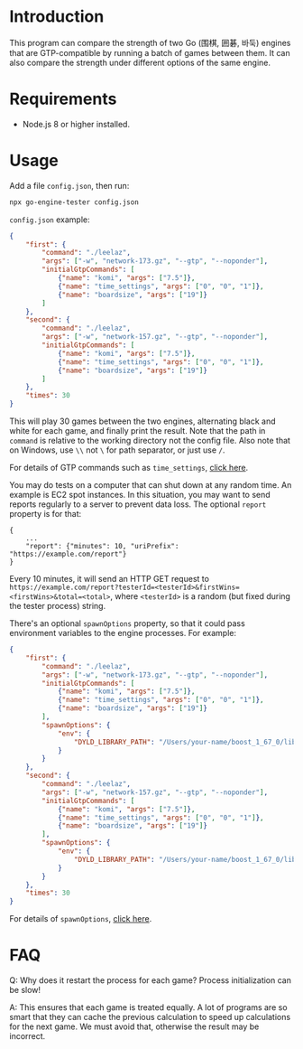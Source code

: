 # Introduction

This program can compare the strength of two Go (围棋, 囲碁, 바둑) engines that are GTP-compatible by running a batch of games between them. It can also compare the strength under different options of the same engine.

# Requirements

- Node.js 8 or higher installed.

# Usage

Add a file `config.json`, then run:

```bash
npx go-engine-tester config.json
```

`config.json` example:

```json
{
    "first": {
        "command": "./leelaz",
        "args": ["-w", "network-173.gz", "--gtp", "--noponder"],
        "initialGtpCommands": [
            {"name": "komi", "args": ["7.5"]},
            {"name": "time_settings", "args": ["0", "0", "1"]},
            {"name": "boardsize", "args": ["19"]}
        ]
    },
    "second": {
        "command": "./leelaz",
        "args": ["-w", "network-157.gz", "--gtp", "--noponder"],
        "initialGtpCommands": [
            {"name": "komi", "args": ["7.5"]},
            {"name": "time_settings", "args": ["0", "0", "1"]},
            {"name": "boardsize", "args": ["19"]}
        ]
    },
    "times": 30
}
```

This will play 30 games between the two engines, alternating black and white for each game, and finally print the result. Note that the path in `command` is relative to the working directory not the config file. Also note that on Windows, use `\\` not `\` for path separator, or just use `/`.

For details of GTP commands such as `time_settings`, [click here](http://www.lysator.liu.se/~gunnar/gtp/gtp2-spec-draft2/gtp2-spec.html).

You may do tests on a computer that can shut down at any random time. An example is EC2 spot instances. In this situation, you may want to send reports regularly to a server to prevent data loss. The optional `report` property is for that:

```
{
    ...
    "report": {"minutes": 10, "uriPrefix": "https://example.com/report"}
}
```

Every 10 minutes, it will send an HTTP GET request to `https://example.com/report?testerId=<testerId>&firstWins=<firstWins>&total=<total>`, where `<testerId>` is a random (but fixed during the tester process) string.

There's an optional `spawnOptions` property, so that it could pass environment variables to the engine processes. For example:

```json
{
    "first": {
        "command": "./leelaz",
        "args": ["-w", "network-173.gz", "--gtp", "--noponder"],
        "initialGtpCommands": [
            {"name": "komi", "args": ["7.5"]},
            {"name": "time_settings", "args": ["0", "0", "1"]},
            {"name": "boardsize", "args": ["19"]}
        ],
        "spawnOptions": {
            "env": {
                "DYLD_LIBRARY_PATH": "/Users/your-name/boost_1_67_0/lib"
            }
        }
    },
    "second": {
        "command": "./leelaz",
        "args": ["-w", "network-157.gz", "--gtp", "--noponder"],
        "initialGtpCommands": [
            {"name": "komi", "args": ["7.5"]},
            {"name": "time_settings", "args": ["0", "0", "1"]},
            {"name": "boardsize", "args": ["19"]}
        ],
        "spawnOptions": {
            "env": {
                "DYLD_LIBRARY_PATH": "/Users/your-name/boost_1_67_0/lib"
            }
        }
    },
    "times": 30
}
```

For details of `spawnOptions`, [click here](https://nodejs.org/dist/latest-v8.x/docs/api/child_process.html#child_process_child_process_spawn_command_args_options).

# FAQ

Q: Why does it restart the process for each game? Process initialization can be slow!

A: This ensures that each game is treated equally. A lot of programs are so smart that they can cache the previous calculation to speed up calculations for the next game. We must avoid that, otherwise the result may be incorrect.

